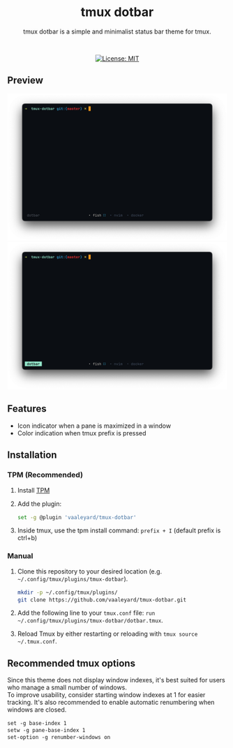 <div align="center">

<h1> tmux dotbar </h1>

tmux dotbar is a simple and minimalist status bar theme for tmux. <br>

<br>


[![License: MIT](https://img.shields.io/badge/License-MIT-blue.svg)](./LICENSE)

</div> 

## Preview
<p align="center">
  <div align="center">
    <img src="./imgs/preview.png" width="800" />
    <img src="./imgs/prefix-preview.png" width="800" />
  </div>
</p>


## Features
* Icon indicator when a pane is maximized in a window
* Color indication when tmux prefix is pressed

## Installation
### TPM (Recommended)
1.  Install [TPM](https://github.com/tmux-plugins/tpm)
2.  Add the plugin:

    ```bash
    set -g @plugin 'vaaleyard/tmux-dotbar'
    ```
3. Inside tmux, use the tpm install command: `prefix + I` (default prefix is ctrl+b)

### Manual
1. Clone this repository to your desired location (e.g. `~/.config/tmux/plugins/tmux-dotbar`).

   ```bash
   mkdir -p ~/.config/tmux/plugins/
   git clone https://github.com/vaaleyard/tmux-dotbar.git
   ```
2. Add the following line to your `tmux.conf` file:
   `run ~/.config/tmux/plugins/tmux-dotbar/dotbar.tmux`.
3. Reload Tmux by either restarting or reloading with `tmux source ~/.tmux.conf`.

## Recommended tmux options
Since this theme does not display window indexes, it's best suited for users who manage a small number of windows.  
To improve usability, consider starting window indexes at 1 for easier tracking.
It's also recommended to enable automatic renumbering when windows are closed.

```
set -g base-index 1
setw -g pane-base-index 1
set-option -g renumber-windows on
```

